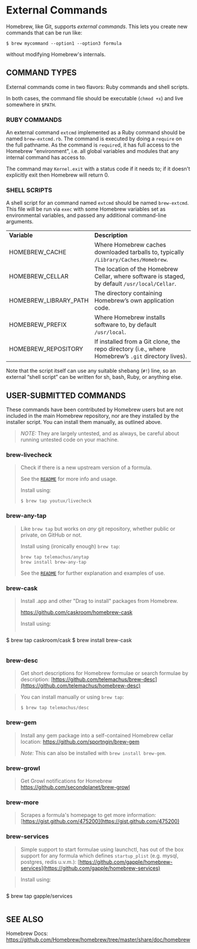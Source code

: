 # External Commands
Homebrew, like Git, supports *external commands*. This lets you create new commands that can be run like:

```
$ brew mycommand --option1 --option3 formula
```

without modifying Homebrew's internals.

## COMMAND TYPES
External commands come in two flavors: Ruby commands and shell scripts.

In both cases, the command file should be executable (`chmod +x`) and live somewhere in `$PATH`.

### RUBY COMMANDS
An external command `extcmd` implemented as a Ruby command should be named `brew-extcmd.rb`. The command is executed by doing a `require` on the full pathname. As the command is `require`d, it has full access to the Homebrew "environment", i.e. all global variables and modules that any internal command has access to.

The command may `Kernel.exit` with a status code if it needs to; if it doesn't explicitly exit then Homebrew will return 0.

### SHELL SCRIPTS
A shell script for an command named `extcmd` should be named `brew-extcmd`. This file will be run via `exec` with some Homebrew variables set as environmental variables, and passed any additional command-line arguments.

<table>
  <tr>
    <td><strong>Variable</strong></td>
    <td><strong>Description</strong></td>
	</tr>
  <tr>
    <td>HOMEBREW_CACHE</td>
		<td>Where Homebrew caches downloaded tarballs to, typically <code>/Library/Caches/Homebrew</code>. </td>
	</tr>
  <tr>
    <td>HOMEBREW_CELLAR</td>
		<td>The location of the Homebrew Cellar, where software is staged, by default <code>/usr/local/Cellar</code>.</td>
  </tr>
  <tr>
    <td>HOMEBREW_LIBRARY_PATH</td>
		<td>The directory containing Homebrew’s own application code.</td>
	</tr>
  <tr>
    <td>HOMEBREW_PREFIX</td>
		<td>Where Homebrew installs software to, by default <code>/usr/local</code>.</td>
	</tr>
  <tr>
    <td>HOMEBREW_REPOSITORY</td>
		<td>If installed from a Git clone, the repo directory (i.e., where Homebrew’s <code>.git</code> directory lives).</td>
  </tr>
</table>

Note that the script itself can use any suitable shebang (`#!`) line, so an external “shell script” can be written for sh, bash, Ruby, or anything else.

## USER-SUBMITTED COMMANDS
These commands have been contributed by Homebrew users but are not included in the main Homebrew repository, nor are they installed by the installer script. You can install them manually, as outlined above.

>*NOTE:* They are largely untested, and as always, be careful about running untested code on your machine.

### brew-livecheck
> Check if there is a new upstream version of a formula.
>
> See the [`README`](https://github.com/youtux/homebrew-livecheck/blob/master/README.md) for more info and usage.
>
> Install using:
> ```
> $ brew tap youtux/livecheck
> ```

### brew-any-tap

> Like `brew tap` but works on *any* git repository, whether public or private, on GitHub or not.
>
> Install using (ironically enough) `brew tap`:
>
> ```
> brew tap telemachus/anytap
> brew install brew-any-tap
> ```
>
> See the  [`README`](https://github.com/telemachus/homebrew-anytap/blob/master/README.md) for further explanation and examples of use.

### brew-cask

>Install .app and other "Drag to install" packages from Homebrew.
>
> https://github.com/caskroom/homebrew-cask
>
> Install using:
> ```
  $ brew tap caskroom/cask
  $ brew install brew-cask
> ```

### brew-desc
>Get short descriptions for Homebrew formulae or search formulae by description: [https://github.com/telemachus/brew-desc](https://github.com/telemachus/homebrew-desc)

>You can install manually or using `brew tap`:
> ```
> $ brew tap telemachus/desc
> ```

### brew-gem
>Install any gem package into a self-contained Homebrew cellar location: <https://github.com/sportngin/brew-gem>
>
>*Note:* This can also be installed with `brew install brew-gem`.

### brew-growl
>Get Growl notifications for Homebrew https://github.com/secondplanet/brew-growl

### brew-more
>Scrapes a formula's homepage to get more information: [https://gist.github.com/475200](https://gist.github.com/475200)

### brew-services
>Simple support to start formulae using launchctl, has out of the box support for any formula which defines `startup_plist` (e.g. mysql, postgres, redis u.v.m.): [https://github.com/gapple/homebrew-services](https://github.com/gapple/homebrew-services)

> Install using:
> ```
  $ brew tap gapple/services
> ```

## SEE ALSO
Homebrew Docs: <https://github.com/Homebrew/homebrew/tree/master/share/doc/homebrew>
